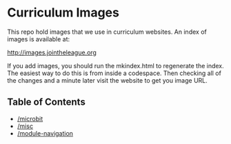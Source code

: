 # Curriculum Images

This repo hold  images that we use in curriculum websites. An index of images is available at:

   http://images.jointheleague.org

If you add images, you should run the mkindex.html to regenerate the index. The easiest 
way to do this is from inside a codespace. Then checking all of the changes and a minute later
visit the website to get you image URL. 


## Table of Contents 

<!-- start generated content -->

- [/microbit](/microbit/README.md)
- [/misc](/misc/README.md)
- [/module-navigation](/module-navigation/README.md)
